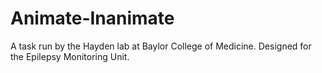 # Animate-Inanimate
A task run by the Hayden lab at Baylor College of Medicine. Designed for the Epilepsy Monitoring Unit.
